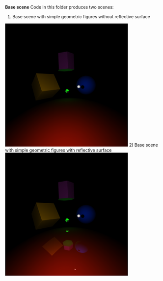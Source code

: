 **Base scene** 
Code in this folder produces two scenes:  
1) Base scene with simple geometric figures without reflective surface  
<img src="https://github.com/dm-medvedev/ray-marching/blob/master/base/result/base-no-reflect.bmp" alt="drawing" width="400"/>
2) Base scene with simple geometric figures with reflective surface  
<img src="https://github.com/dm-medvedev/ray-marching/blob/master/base/result/base-with-reflect.bmp" alt="drawing" width="400"/>
